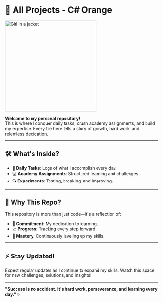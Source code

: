 # 🧡 All Projects - C# Orange 

<img src="https://private-user-images.githubusercontent.com/127885023/404662825-9e783dde-e282-4ce8-a98c-135443855aaa.png?jwt=eyJhbGciOiJIUzI1NiIsInR5cCI6IkpXVCJ9.eyJpc3MiOiJnaXRodWIuY29tIiwiYXVkIjoicmF3LmdpdGh1YnVzZXJjb250ZW50LmNvbSIsImtleSI6ImtleTUiLCJleHAiOjE3Mzc0Nzk0NzEsIm5iZiI6MTczNzQ3OTE3MSwicGF0aCI6Ii8xMjc4ODUwMjMvNDA0NjYyODI1LTllNzgzZGRlLWUyODItNGNlOC1hOThjLTEzNTQ0Mzg1NWFhYS5wbmc_WC1BbXotQWxnb3JpdGhtPUFXUzQtSE1BQy1TSEEyNTYmWC1BbXotQ3JlZGVudGlhbD1BS0lBVkNPRFlMU0E1M1BRSzRaQSUyRjIwMjUwMTIxJTJGdXMtZWFzdC0xJTJGczMlMkZhd3M0X3JlcXVlc3QmWC1BbXotRGF0ZT0yMDI1MDEyMVQxNzA2MTFaJlgtQW16LUV4cGlyZXM9MzAwJlgtQW16LVNpZ25hdHVyZT01MGIwNDc0ZTZmNTk3NDE1YjYwNjljZDVkYWRhNjk1M2VlOWYwNjY1M2Q4NTcxMTg2ZWU5NGVmNDQ4YzYwYWZmJlgtQW16LVNpZ25lZEhlYWRlcnM9aG9zdCJ9._bKGp7_SGt6mFgs1GkllHdEXIYZ-BBbUvEJnrMpWITw" alt="Girl in a jacket" width="300" height="300">

**Welcome to my personal repository!**  
This is where I conquer daily tasks, crush academy assignments, and build my expertise. Every file here tells a story of growth, hard work, and relentless dedication.

---

## 🛠 What's Inside?
- 📖 **Daily Tasks**: Logs of what I accomplish every day.
- 💻 **Academy Assignments**: Structured learning and challenges.
- 🔍 **Experiments**: Testing, breaking, and improving.

---

## 🎯 Why This Repo?
This repository is more than just code—it's a reflection of:
- 🌟 **Commitment**: My dedication to learning.
- 📈 **Progress**: Tracking every step forward.
- 🧠 **Mastery**: Continuously leveling up my skills.

---

## ⚡ Stay Updated!
Expect regular updates as I continue to expand my skills. Watch this space for new challenges, solutions, and insights!

---

**"Success is no accident. It's hard work, perseverance, and learning every day."** ✨
